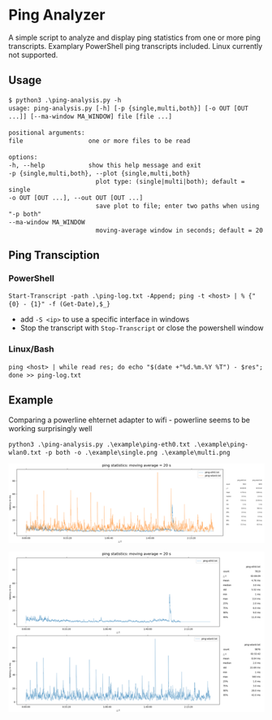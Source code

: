# Ping Analyzer
A simple script to analyze and display ping statistics from one or more ping transcripts. Examplary PowerShell ping transcripts included. Linux currently not supported. 

## Usage
    $ python3 .\ping-analysis.py -h
    usage: ping-analysis.py [-h] [-p {single,multi,both}] [-o OUT [OUT ...]] [--ma-window MA_WINDOW] file [file ...]

    positional arguments:
    file                  one or more files to be read

    options:
    -h, --help            show this help message and exit
    -p {single,multi,both}, --plot {single,multi,both}
                            plot type: (single|multi|both); default = single
    -o OUT [OUT ...], --out OUT [OUT ...]
                            save plot to file; enter two paths when using "-p both"
    --ma-window MA_WINDOW
                            moving-average window in seconds; default = 20

## Ping Transciption
### PowerShell
    Start-Transcript -path .\ping-log.txt -Append; ping -t <host> | % {"{0} - {1}" -f (Get-Date),$_}

- add `-S <ip>` to use a specific interface in windows
- Stop the transcript with `Stop-Transcript` or close the powershell window

### Linux/Bash
    ping <host> | while read res; do echo "$(date +"%d.%m.%Y %T") - $res"; done >> ping-log.txt

## Example
Comparing a powerline ehternet adapter to wifi - powerline seems to be working surprisingly well

    python3 .\ping-analysis.py .\example\ping-eth0.txt .\example\ping-wlan0.txt -p both -o .\example\single.png .\example\multi.png

![Single Graph](/example/single.png "Single Graph")

![Multiple Graphs](/example/multi.png "Multiple Graphs")
